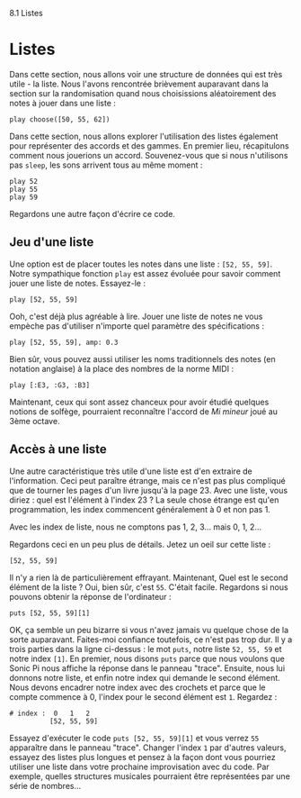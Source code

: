 8.1 Listes

# Listes

Dans cette section, nous allons voir une structure de données qui est 
très utile - la liste. Nous l'avons rencontrée brièvement auparavant 
dans la section sur la randomisation quand nous choisissions 
aléatoirement des notes à jouer dans une liste :

```
play choose([50, 55, 62])
```

Dans cette section, nous allons explorer l'utilisation des listes 
également pour représenter des accords et des gammes. En premier lieu, 
récapitulons comment nous jouerions un accord. Souvenez-vous que si 
nous n'utilisons pas `sleep`, les sons arrivent tous au même moment :

```
play 52
play 55
play 59
```

Regardons une autre façon d'écrire ce code.

## Jeu d'une liste

Une option est de placer toutes les notes dans une liste : `[52, 55, 59]`.
Notre sympathique fonction `play` est assez évoluée pour savoir 
comment jouer une liste de notes. Essayez-le :

```
play [52, 55, 59]
```

Ooh, c'est déjà plus agréable à lire. Jouer une liste de notes ne 
vous empèche pas d'utiliser n'importe quel paramètre des spécifications :

```
play [52, 55, 59], amp: 0.3
```

Bien sûr, vous pouvez aussi utiliser les noms traditionnels des notes 
(en notation anglaise) à la place des nombres de la norme MIDI :

```
play [:E3, :G3, :B3]
```


Maintenant, ceux qui sont assez chanceux pour avoir étudié quelques 
notions de solfège, pourraient reconnaître l'accord de *Mi mineur* 
joué au 3ème octave.

## Accès à une liste

Une autre caractéristique très utile d'une liste est d'en extraire de 
l'information. Ceci peut paraître étrange, mais ce n'est pas plus 
compliqué que de tourner les pages d'un livre jusqu'à la page 23. Avec 
une liste, vous diriez : quel est l'élément à l'index 23 ? La seule 
chose étrange est qu'en programmation, les index commencent 
généralement à 0 et non pas 1. 

Avec les index de liste, nous ne comptons pas 1, 2, 3... mais 0, 1, 2...

Regardons ceci en un peu plus de détails. Jetez un oeil sur cette liste :

```
[52, 55, 59]
```

Il n'y a rien là de particulièrement effrayant. Maintenant, 
Quel est le second élément de la liste ? Oui, bien sûr, c'est `55`. 
C'était facile. Regardons si nous pouvons obtenir la réponse de 
l'ordinateur :

```
puts [52, 55, 59][1]
```

OK, ça semble un peu bizarre si vous n'avez jamais vu quelque chose de 
la sorte auparavant. Faites-moi confiance toutefois, ce n'est pas trop 
dur. Il y a trois parties dans la ligne ci-dessus : le mot `puts`, 
notre liste `52, 55, 59` et notre index `[1]`. En premier, nous disons 
`puts` parce que nous voulons que Sonic Pi nous affiche la réponse dans 
le panneau "trace". Ensuite, nous lui donnons notre liste, et enfin notre 
index qui demande le second élément. Nous devons encadrer notre index 
avec des crochets et parce que le compte commence à 0, l'index pour le 
second élément est `1`. Regardez :

```
# index :  0   1   2
          [52, 55, 59]
```

Essayez d'exécuter le code `puts [52, 55, 59][1]` et vous verrez `55` 
apparaître dans le panneau "trace". Changer l'index `1` par d'autres 
valeurs, essayez des listes plus longues et pensez à la façon dont 
vous pourriez utiliser une liste dans votre prochaine improvisation 
avec du code. Par exemple, quelles structures musicales pourraient être 
représentées par une série de nombres...





